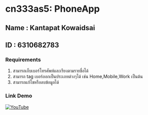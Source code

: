 # cn333as5: PhoneApp

## Name : Kantapat Kowaidsai 
## ID : 6310682783

### Requirements

1. สามารถเก็บเบอร์โทรศัพท์และเรียงตามรายชื่อได้
2. สามารถ tag เบอร์ออกเป็นประเภทต่างๆได้ เช่น Home,Mobile,Work เป็นต้น
3. สามารถแก้ไขหรือลบข้อมูลได้

### Link Demo

[![YouTube](https://img.shields.io/badge/YouTube-%23FF0000.svg?style=for-the-badge&logo=YouTube&logoColor=white)]()

